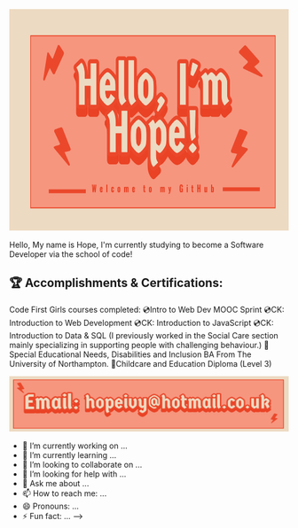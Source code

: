 <img src="https://github.com/HopeIvy12/HopeIvy12/blob/e96eb505d5f73e2c1006bca215a4c17b372cf33e/Untitled.png" alt="Hello, I'm Hope! Welcome to my Github!" width="1300" height="400">

Hello, My name is Hope, I'm currently studying to become a Software Developer via the school of code!

## 🏆 Accomplishments & Certifications:
Code First Girls courses completed:
💿Intro to Web Dev MOOC Sprint 
💿CK: Introduction to Web Development 
💿CK: Introduction to JavaScript
💿CK: Introduction to Data & SQL
(I previously worked in the Social Care section mainly specializing in supporting people with challenging behaviour.)
📖Special Educational Needs, Disabilities and Inclusion BA From The University of Northampton.
📖Childcare and Education Diploma (Level 3)

<img src= "https://github.com/HopeIvy12/HopeIvy12/blob/e129c46b0552da0efc254a33a16b44599f3f278d/Untitled%20(1).png" width="1200" height="100">

- 🔭 I’m currently working on ...
- 🌱 I’m currently learning ...
- 👯 I’m looking to collaborate on ...
- 🤔 I’m looking for help with ...
- 💬 Ask me about ...
- 📫 How to reach me: ...
- 😄 Pronouns: ...
- ⚡ Fun fact: ...
-->
